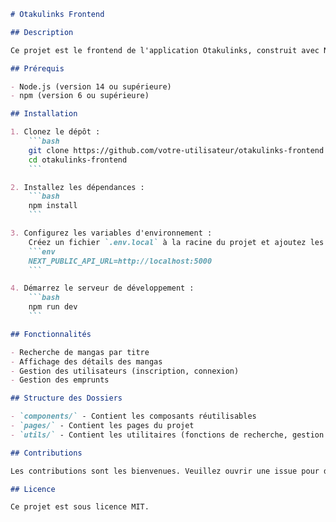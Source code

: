 


```markdown
# Otakulinks Frontend

## Description

Ce projet est le frontend de l'application Otakulinks, construit avec Next.js. Il permet aux utilisateurs de rechercher des mangas, de consulter leurs détails et de gérer leurs emprunts.

## Prérequis

- Node.js (version 14 ou supérieure)
- npm (version 6 ou supérieure)

## Installation

1. Clonez le dépôt :
    ```bash
    git clone https://github.com/votre-utilisateur/otakulinks-frontend.git
    cd otakulinks-frontend
    ```

2. Installez les dépendances :
    ```bash
    npm install
    ```

3. Configurez les variables d'environnement :
    Créez un fichier `.env.local` à la racine du projet et ajoutez les variables suivantes :
    ```env
    NEXT_PUBLIC_API_URL=http://localhost:5000
    ```

4. Démarrez le serveur de développement :
    ```bash
    npm run dev
    ```

## Fonctionnalités

- Recherche de mangas par titre
- Affichage des détails des mangas
- Gestion des utilisateurs (inscription, connexion)
- Gestion des emprunts

## Structure des Dossiers

- `components/` - Contient les composants réutilisables
- `pages/` - Contient les pages du projet
- `utils/` - Contient les utilitaires (fonctions de recherche, gestion des utilisateurs, etc.)

## Contributions

Les contributions sont les bienvenues. Veuillez ouvrir une issue pour discuter de ce que vous aimeriez changer.

## Licence

Ce projet est sous licence MIT.

